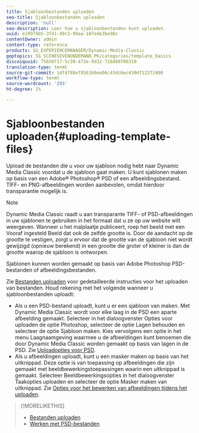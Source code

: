 ```yaml
---
title: Sjabloonbestanden uploaden
seo-title: Sjabloonbestanden uploaden
description: 'null'
seo-description: Leer hoe u sjabloonbestanden kunt uploaden.
uuid: e19979b5-3f41-49c5-99aa-107ede3be98c
contentOwner: admin
content-type: reference
products: SG_EXPERIENCEMANAGER/Dynamic-Media-Classic
geptopics: SG_SCENESEVENONDEMAND_PK/categories/template_basics
discoiquuid: 75658717-5c39-473e-9d32-718d00706310
translation-type: tm+mt
source-git-commit: 1df4f88ef856160ee06c43dc6ec430df122f2408
workflow-type: tm+mt
source-wordcount: '293'
ht-degree: 1%

---
```



# Sjabloonbestanden uploaden{#uploading-template-files}

Upload de bestanden die u voor uw sjabloon nodig hebt naar Dynamic Media Classic voordat u de sjabloon gaat maken. U kunt sjablonen maken op basis van een Adobe® Photoshop® PSD of een afbeeldingsbestand. TIFF- en PNG-afbeeldingen worden aanbevolen, omdat hierdoor transparantie mogelijk is.

>[!NOTE]
>
>Dynamic Media Classic raadt u aan transparante TIFF- of PSD-afbeeldingen in uw sjablonen te gebruiken in het formaat dat u ze op uw website wilt weergeven. Wanneer u het malplaatje publiceert, roep het beeld met een Vooraf ingesteld Beeld dat ook de zelfde grootte is. Door de aandacht op de grootte te vestigen, zorgt u ervoor dat de grootte van de sjabloon niet wordt gewijzigd (opnieuw berekend) in een grootte die groter of kleiner is dan de grootte waarop de sjabloon is ontworpen.

Sjablonen kunnen worden gemaakt op basis van Adobe Photoshop PSD-bestanden of afbeeldingsbestanden.

Zie [Bestanden uploaden](uploading-files.md#uploading_files) voor gedetailleerde instructies voor het uploaden van bestanden. Houd rekening met het volgende wanneer u sjabloonbestanden uploadt:

* Als u een PSD-bestand uploadt, kunt u er een sjabloon van maken. Met Dynamic Media Classic wordt voor elke laag in de PSD een aparte afbeelding gemaakt. Selecteer in het dialoogvenster Opties voor uploaden de optie Photoshop, selecteer de optie Lagen behouden en selecteer de optie Sjabloon maken. Kies vervolgens een optie in het menu Laagnaamgeving waarmee u de afbeeldingen kunt benoemen die door Dynamic Media Classic worden gemaakt op basis van lagen in de PSD. Zie [Uploadopties voor PSD](psd-files.md#psd_upload_options).
* Als u afbeeldingen uploadt, kunt u een masker maken op basis van het uitknippad. Deze optie is van toepassing op afbeeldingen die zijn gemaakt met beeldbewerkingstoepassingen waarin een uitknippad is gemaakt. Selecteer Beeldbewerkingsopties in het dialoogvenster Taakopties uploaden en selecteer de optie Masker maken van uitknippad. Zie [Opties voor het bewerken van afbeeldingen tijdens het uploaden](image-editing-options-upload.md#image-editing-options-at-upload).

>[!MORELIKETHIS]
>
>* [Bestanden uploaden](uploading-files.md#uploading_your_files)
>* [Werken met PSD-bestanden ](psd-files.md#working_with_psd_files)

